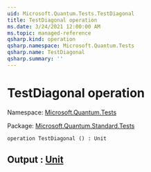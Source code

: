 ```yaml
---
uid: Microsoft.Quantum.Tests.TestDiagonal
title: TestDiagonal operation
ms.date: 3/24/2021 12:00:00 AM
ms.topic: managed-reference
qsharp.kind: operation
qsharp.namespace: Microsoft.Quantum.Tests
qsharp.name: TestDiagonal
qsharp.summary: ''
---
```


# TestDiagonal operation

Namespace: [Microsoft.Quantum.Tests](xref:Microsoft.Quantum.Tests)

Package: [Microsoft.Quantum.Standard.Tests](https://nuget.org/packages/Microsoft.Quantum.Standard.Tests)




```qsharp
operation TestDiagonal () : Unit
```


## Output : [Unit](xref:microsoft.quantum.lang-ref.unit)

